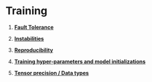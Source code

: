 # Training


1. **[Fault Tolerance](training/fault-tolerance)**

1. **[Instabilities](training/instabilities)**

1. **[Reproducibility](training/reproducibility)**

1. **[Training hyper-parameters and model initializations](training/hparams.md)**

1. **[Tensor precision / Data types](training/dtype.md)**
